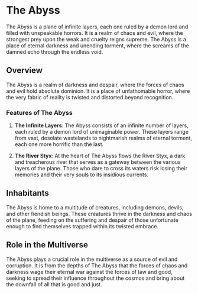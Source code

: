 # The Abyss

The Abyss is a plane of infinite layers, each one ruled by a demon lord and filled with unspeakable horrors. It is a realm of chaos and evil, where the strongest prey upon the weak and cruelty reigns supreme. The Abyss is a place of eternal darkness and unending torment, where the screams of the damned echo through the endless void.

## Overview

The Abyss is a realm of darkness and despair, where the forces of chaos and evil hold absolute dominion. It is a place of unfathomable horror, where the very fabric of reality is twisted and distorted beyond recognition.

### Features of The Abyss

1. **The Infinite Layers**: The Abyss consists of an infinite number of layers, each ruled by a demon lord of unimaginable power. These layers range from vast, desolate wastelands to nightmarish realms of eternal torment, each one more horrific than the last.

2. **The River Styx**: At the heart of The Abyss flows the River Styx, a dark and treacherous river that serves as a gateway between the various layers of the plane. Those who dare to cross its waters risk losing their memories and their very souls to its insidious currents.

## Inhabitants

The Abyss is home to a multitude of creatures, including demons, devils, and other fiendish beings. These creatures thrive in the darkness and chaos of the plane, feeding on the suffering and despair of those unfortunate enough to find themselves trapped within its twisted embrace.

## Role in the Multiverse

The Abyss plays a crucial role in the multiverse as a source of evil and corruption. It is from the depths of The Abyss that the forces of chaos and darkness wage their eternal war against the forces of law and good, seeking to spread their influence throughout the cosmos and bring about the downfall of all that is good and just.
